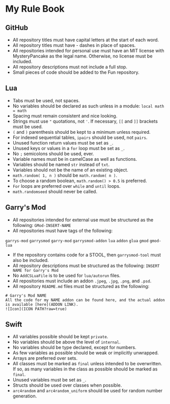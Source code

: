 # My Rule Book
## GitHub
* All repository titles must have capital letters at the start of each word.
* All repository titles must have - dashes in place of spaces.
* All repositories intended for personal use must have an MIT license with MysteryPancake as the legal name. Otherwise, no license must be included.
* All repository descriptions must not include a full stop.
* Small pieces of code should be added to the Fun repository.

## Lua
* Tabs must be used, not spaces.
* No variables should be declared as such unless in a module: `local math = math`
* Spacing must remain consistent and nice looking.
* Strings must use `"` quotations, not `'`. If necessary, `[[` and `]]` brackets must be used.
* `(` and `)` parenthesis should be kept to a minimum unless required.
* For indexed sequential tables, `ipairs` should be used, not `pairs`.
* Unused function return values must be set as `_`.
* Unused keys or values in a `for` loop must be set as `_`.
* No `;` semicolons should be used, ever.
* Variable names must be in camelCase as well as functions.
* Variables should be named `str` instead of `txt`.
* Variables should not be the name of an existing object.
* `math.random( 1, n )` should be `math.random( n )`.
* To choose a random boolean, `math.random() > 0.5` is preferred.
* `For` loops are preferred over `while` and `until` loops.
* `math.randomseed` should never be called.

## Garry's Mod
* All repositories intended for external use must be structured as the following: `GMod-INSERT-NAME`
* All repositories must have tags of the following:

`garrys-mod` `garrysmod` `garry-mod` `garrysmod-addon` `lua` `addon` `glua` `gmod` `gmod-lua`

* If the repository contains code for a STOOL, then `garrysmod-tool` must also be included.
* All repository descriptions must be structured as the following: `INSERT NAME for Garry's Mod`
* No `AddCSLuaFile` is to be used for `lua/autorun` files.
* All repositories must include an addon `.jpeg`, `.jpg`, `.png`, and `.psd`.
* All repository `README.md` files must be structured as the following:

```
# Garry's Mod NAME
All the code for my NAME addon can be found here, and the actual addon is available [here](ADDON LINK).
![Icon](ICON PATH?raw=true)
```

## Swift
* All variables possible should be kept `private`.
* No variables should be above the level of `internal`.
* No variables should be type declared, except for numbers.
* As few variables as possible should be weak or implicitly unwrapped.
* Arrays are preferred over sets.
* All classes must be marked as `final` unless intended to be overwritten. If so, as many variables in the class as possible should be marked as `final`.
* Unused variables must be set as `_`.
* Structs should be used over classes when possible.
* `arc4random` and `arc4random_uniform` should be used for random number generation.
